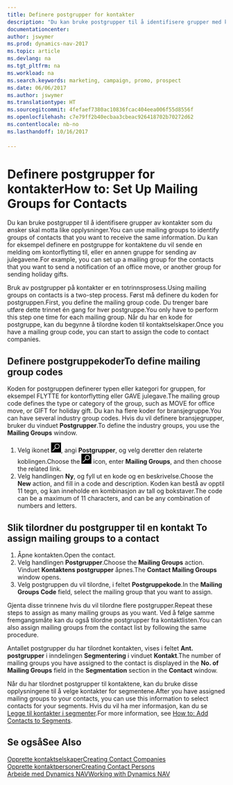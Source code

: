 ```yaml
---
title: Definere postgrupper for kontakter
description: "Du kan bruke postgrupper til å identifisere grupper med kontakter du vil skal motta samme informasjon, for eksempel for en markedsføringskampanje."
documentationcenter: 
author: jswymer
ms.prod: dynamics-nav-2017
ms.topic: article
ms.devlang: na
ms.tgt_pltfrm: na
ms.workload: na
ms.search.keywords: marketing, campaign, promo, prospect
ms.date: 06/06/2017
ms.author: jswymer
ms.translationtype: HT
ms.sourcegitcommit: 4fefaef7380ac10836fcac404eea006f55d8556f
ms.openlocfilehash: c7e79ff2b40ecbaa3cbeac926418702b70272d62
ms.contentlocale: nb-no
ms.lasthandoff: 10/16/2017

---
```

# <a name="how-to-set-up-mailing-groups-for-contacts"></a><span data-ttu-id="3e7ab-103">Definere postgrupper for kontakter</span><span class="sxs-lookup"><span data-stu-id="3e7ab-103">How to: Set Up Mailing Groups for Contacts</span></span>
<span data-ttu-id="3e7ab-104">Du kan bruke postgrupper til å identifisere grupper av kontakter som du ønsker skal motta like opplysninger.</span><span class="sxs-lookup"><span data-stu-id="3e7ab-104">You can use mailing groups to identify groups of contacts that you want to receive the same information.</span></span> <span data-ttu-id="3e7ab-105">Du kan for eksempel definere en postgruppe for kontaktene du vil sende en melding om kontorflytting til, eller en annen gruppe for sending av julegavene.</span><span class="sxs-lookup"><span data-stu-id="3e7ab-105">For example, you can set up a mailing group for the contacts that you want to send a notification of an office move, or another group for sending holiday gifts.</span></span>

<span data-ttu-id="3e7ab-106">Bruk av postgrupper på kontakter er en totrinnsprosess.</span><span class="sxs-lookup"><span data-stu-id="3e7ab-106">Using mailing groups on contacts is a two-step process.</span></span> <span data-ttu-id="3e7ab-107">Først må definere du koden for postgruppen.</span><span class="sxs-lookup"><span data-stu-id="3e7ab-107">First, you define the mailing group code.</span></span> <span data-ttu-id="3e7ab-108">Du trenger bare utføre dette trinnet én gang for hver postgruppe.</span><span class="sxs-lookup"><span data-stu-id="3e7ab-108">You only have to perform this step one time for each mailing group.</span></span> <span data-ttu-id="3e7ab-109">Når du har en kode for postgruppe, kan du begynne å tilordne koden til kontaktselskaper.</span><span class="sxs-lookup"><span data-stu-id="3e7ab-109">Once you have a mailing group code, you can start to assign the code to contact companies.</span></span>

## <a name="to-define-mailing-group-codes"></a><span data-ttu-id="3e7ab-110">Definere postgruppekoder</span><span class="sxs-lookup"><span data-stu-id="3e7ab-110">To define mailing group codes</span></span>
<span data-ttu-id="3e7ab-111">Koden for postgruppen definerer typen eller kategori for gruppen, for eksempel FLYTTE for kontorflytting eller GAVE julegave.</span><span class="sxs-lookup"><span data-stu-id="3e7ab-111">The mailing group code defines the type or category of the group, such as MOVE for office move, or GIFT for holiday gift.</span></span> <span data-ttu-id="3e7ab-112">Du kan ha flere koder for bransjegruppe.</span><span class="sxs-lookup"><span data-stu-id="3e7ab-112">You can have several industry group codes.</span></span> <span data-ttu-id="3e7ab-113">Hvis du vil definere bransjegrupper, bruker du vinduet **Postgrupper**.</span><span class="sxs-lookup"><span data-stu-id="3e7ab-113">To define the industry groups, you use the **Mailing Groups** window.</span></span>

1. <span data-ttu-id="3e7ab-114">Velg ikonet ![Søk etter side eller rapport](media/ui-search/search_small.png "Søk etter side eller rapport"), angi **Postgrupper**, og velg deretter den relaterte koblingen.</span><span class="sxs-lookup"><span data-stu-id="3e7ab-114">Choose the ![Search for Page or Report](media/ui-search/search_small.png "Search for Page or Report icon") icon, enter **Mailing Groups**, and then choose the related link.</span></span>
2. <span data-ttu-id="3e7ab-115">Velg handlingen **Ny**, og fyll ut en kode og en beskrivelse.</span><span class="sxs-lookup"><span data-stu-id="3e7ab-115">Choose the **New** action, and fill in a code and description.</span></span> <span data-ttu-id="3e7ab-116">Koden kan bestå av opptil 11 tegn, og kan inneholde en kombinasjon av tall og bokstaver.</span><span class="sxs-lookup"><span data-stu-id="3e7ab-116">The code can be a maximum of 11 characters, and can be any combination of numbers and letters.</span></span>

## <span data-ttu-id="3e7ab-117"><a name="AssignMailGroupContact"></a> Slik tilordner du postgrupper til en kontakt</span><span class="sxs-lookup"><span data-stu-id="3e7ab-117"><a name="AssignMailGroupContact"></a> To assign mailing groups to a contact</span></span>
1. <span data-ttu-id="3e7ab-118">Åpne kontakten.</span><span class="sxs-lookup"><span data-stu-id="3e7ab-118">Open the contact.</span></span>
2. <span data-ttu-id="3e7ab-119">Velg handlingen **Postgrupper**.</span><span class="sxs-lookup"><span data-stu-id="3e7ab-119">Choose the **Mailing Groups** action.</span></span> <span data-ttu-id="3e7ab-120">Vinduet **Kontaktens postgrupper** åpnes.</span><span class="sxs-lookup"><span data-stu-id="3e7ab-120">The **Contact Mailing Groups** window opens.</span></span>
3. <span data-ttu-id="3e7ab-121">Velg postgruppen du vil tilordne, i feltet **Postgruppekode**.</span><span class="sxs-lookup"><span data-stu-id="3e7ab-121">In the **Mailing Groups Code** field, select the mailing group that you want to assign.</span></span>

<span data-ttu-id="3e7ab-122">Gjenta disse trinnene hvis du vil tilordne flere postgrupper.</span><span class="sxs-lookup"><span data-stu-id="3e7ab-122">Repeat these steps to assign as many mailing groups as you want.</span></span> <span data-ttu-id="3e7ab-123">Ved å følge samme fremgangsmåte kan du også tilordne postgrupper fra kontaktlisten.</span><span class="sxs-lookup"><span data-stu-id="3e7ab-123">You can also assign mailing groups from the contact list by following the same procedure.</span></span>

<span data-ttu-id="3e7ab-124">Antallet postgrupper du har tilordnet kontakten, vises i feltet **Ant. postgrupper** i inndelingen **Segmentering** i vinduet **Kontakt**.</span><span class="sxs-lookup"><span data-stu-id="3e7ab-124">The number of mailing groups you have assigned to the contact is displayed in the **No. of Mailing Groups** field in the **Segmentation** section in the **Contact** window.</span></span>

<span data-ttu-id="3e7ab-125">Når du har tilordnet postgrupper til kontaktene, kan du bruke disse opplysningene til å velge kontakter for segmentene.</span><span class="sxs-lookup"><span data-stu-id="3e7ab-125">After you have assigned mailing groups to your contacts, you can use this information to select contacts for your segments.</span></span> <span data-ttu-id="3e7ab-126">Hvis du vil ha mer informasjon, kan du se [Legge til kontakter i segmenter](marketing-add-contact-segment.md).</span><span class="sxs-lookup"><span data-stu-id="3e7ab-126">For more information, see [How to: Add Contacts to Segments](marketing-add-contact-segment.md).</span></span>

## <a name="see-also"></a><span data-ttu-id="3e7ab-127">Se også</span><span class="sxs-lookup"><span data-stu-id="3e7ab-127">See Also</span></span>
[<span data-ttu-id="3e7ab-128">Opprette kontaktselskaper</span><span class="sxs-lookup"><span data-stu-id="3e7ab-128">Creating Contact Companies</span></span>](marketing-create-contact-companies.md)  
[<span data-ttu-id="3e7ab-129">Opprette kontaktpersoner</span><span class="sxs-lookup"><span data-stu-id="3e7ab-129">Creating Contact Persons</span></span>](marketing-create-contact-persons.md)  
[<span data-ttu-id="3e7ab-130">Arbeide med Dynamics NAV</span><span class="sxs-lookup"><span data-stu-id="3e7ab-130">Working with Dynamics NAV</span></span>](ui-work-product.md)

